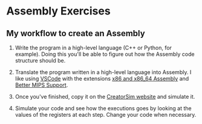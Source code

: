 # Assembly Exercises

## My workflow to create an Assembly

1. Write the program in a high-level language (C++ or Python, for example). Doing this you'll be able to figure out how the Assembly code structure should be.

2. Translate the program written in a high-level language into Assembly. I like using [VSCode](https://code.visualstudio.com/) with the extensions [x86 and x86_64 Assembly](https://marketplace.visualstudio.com/items?itemName=13xforever.language-x86-64-assembly) and [Better MIPS Support](https://marketplace.visualstudio.com/items?itemName=vasilescur.better-mips).

3. Once you've finished, copy it on the [CreatorSim website](https://creatorsim.github.io/creator/) and simulate it.

4. Simulate your code and see how the executions goes by looking at the values of the registers at each step. Change your code when necessary.
